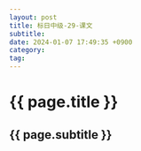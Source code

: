 ```yaml
---
layout: post
title: 标日中级-29-课文
subtitle: 
date: 2024-01-07 17:49:35 +0900
category: 
tag: 
---
```


# {{ page.title }}

## {{ page.subtitle }}

